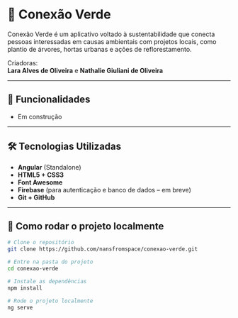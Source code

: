 # 🌿 Conexão Verde

Conexão Verde é um aplicativo voltado à sustentabilidade que conecta pessoas interessadas em causas ambientais com projetos locais, como plantio de árvores, hortas urbanas e ações de reflorestamento.

Criadoras:  
**Lara Alves de Oliveira** e **Nathalie Giuliani de Oliveira**

---

## 📱 Funcionalidades

- Em construção

---

## 🛠️ Tecnologias Utilizadas

- **Angular** (Standalone)
- **HTML5 + CSS3**
- **Font Awesome**
- **Firebase** (para autenticação e banco de dados – em breve)
- **Git + GitHub**

---

## 🚀 Como rodar o projeto localmente

```bash
# Clone o repositório
git clone https://github.com/nansfromspace/conexao-verde.git

# Entre na pasta do projeto
cd conexao-verde

# Instale as dependências
npm install

# Rode o projeto localmente
ng serve